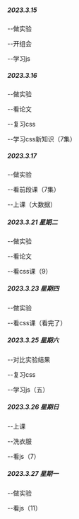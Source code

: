 ##### 2023.3.15

--做实验

--开组会

--学习js

##### 2023.3.16

--做实验

--看论文

--复习css

--学习css新知识（7集）

##### 2023.3.17

--做实验

--看前段课（7集）

--上课（大数据）

##### 2023.3.21 星期二

--做实验

--看论文

--看css课（9）

##### 2023.3.23 星期四

--做实验

--看css课（看完了）

##### 2023.3.25 星期六

--对比实验结果

--复习css

--学习js（五）

##### 2023.3.26 星期日

--上课

--洗衣服

--看js（7）

##### 2023.3.27 星期一

--做实验

--看js（11）